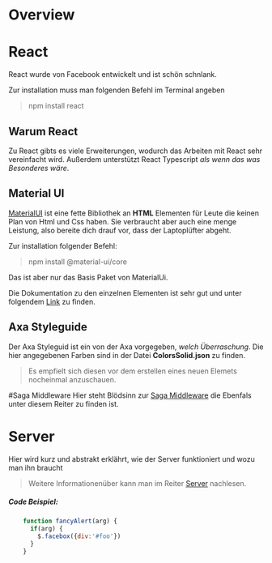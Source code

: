 # Overview

# React
React wurde von Facebook entwickelt und ist schön schnlank.

Zur installation muss man folgenden Befehl im Terminal angeben
>npm install react

## Warum React
Zu React gibts es viele Erweiterungen, wodurch das Arbeiten mit React sehr vereinfacht wird.
Außerdem unterstützt React Typescript *als wenn das was Besonderes wäre*.

## Material UI
[MaterialUI](https://material-ui.com/) ist eine fette Bibliothek an **HTML** Elementen für Leute die keinen Plan von Html und Css haben.
Sie verbraucht aber auch eine menge Leistung, also bereite dich drauf vor, dass der Laptoplüfter abgeht.

Zur installation folgender Befehl:
>npm install @material-ui/core

Das ist aber nur das Basis Paket von MaterialUi.

Die Dokumentation zu den einzelnen Elementen ist sehr gut 
und unter folgendem [Link](https://material-ui.com/components/box/) zu finden.

## Axa Styleguide
Der Axa Styleguid ist ein von der Axa vorgegeben, *welch Überraschung*.
Die hier angegebenen Farben sind in der Datei **ColorsSolid.json** zu finden.

>Es empfielt sich diesen vor dem erstellen eines neuen Elemets nocheinmal anzuschauen.

#Saga Middleware
Hier steht Blödsinn zur [Saga Middleware](docs/sagamiddelware/DataFlow.md) die Ebenfals unter diesem Reiter zu finden ist.




# Server

Hier wird kurz und abstrakt erklährt, wie der Server funktioniert und wozu man ihn braucht

>Weitere Informationenüber kann man im Reiter [Server](/docs/server/README.md) nachlesen.

##### Code Beispiel:
```javascript
    function fancyAlert(arg) {
      if(arg) {
        $.facebox({div:'#foo'})
      }
    }
```
